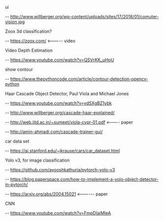 ui

-- http://www.willberger.org/wp-content/uploads/sites/17/2018/01/comuter-vision.jpg

Zoox 3d classification?

-- https://zoox.com/ <----- video

Video Depth Estimation

--  https://www.youtube.com/watch?v=QSVrKK_uHoU

show contour

-- https://www.thepythoncode.com/article/contour-detection-opencv-python

Haar Cascade Object Detector, Paul Viola and Michael Jones

-- https://www.youtube.com/watch?v=ydSXgBZ1ybk

-- http://www.willberger.org/cascade-haar-explained/

-- http://web.iitd.ac.in/~sumeet/viola-cvpr-01.pdf  <---- paper

-- http://amin-ahmadi.com/cascade-trainer-gui/

car data set

-- https://ai.stanford.edu/~jkrause/cars/car_dataset.html

Yolo v3, for image classification

-- https://github.com/ayooshkathuria/pytorch-yolo-v3

-- https://blog.paperspace.com/how-to-implement-a-yolo-object-detector-in-pytorch/

-- https://arxiv.org/abs/2004.15021   <------ paper

CNN

-- https://www.youtube.com/watch?v=FmpDIaiMIeA







